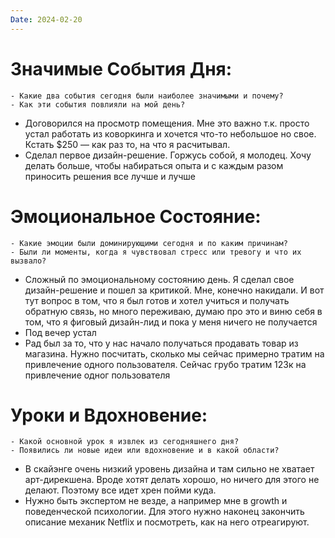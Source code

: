 ```yaml
---
Date: 2024-02-20
---
```



# **Значимые События Дня:**
```
- Какие два события сегодня были наиболее значимыми и почему?
- Как эти события повлияли на мой день?
```

- Договорился на просмотр помещения. Мне это важно т.к. просто устал работать из коворкинга и хочется что-то небольшое но свое. Кстать $250 — как раз то, на что я расчитывал. 
- Сделал первое дизайн-решение. Горжусь собой, я молодец. Хочу делать больше, чтобы набираться опыта и с каждым разом приносить решения все лучше и лучше
#  **Эмоциональное Состояние:**
```
- Какие эмоции были доминирующими сегодня и по каким причинам?
- Были ли моменты, когда я чувствовал стресс или тревогу и что их вызвало?
```
- Сложный по эмоциональному состоянию день. Я сделал свое дизайн-решение и пошел за критикой. Мне, конечно накидали. И вот тут вопрос в том, что я был готов и хотел учиться и получать обратную связь, но много переживаю, думаю про это и виню себя в том, что я фиговый дизайн-лид и пока у меня ничего не получается
- Под вечер устал
- Рад был за то, что у нас начало получаться продавать товар из магазина. Нужно посчитать, сколько мы сейчас примерно тратим на привлечение одного пользователя. Сейчас грубо тратим 123к на привлечение одног пользователя

# Уроки и Вдохновение:
```
- Какой основной урок я извлек из сегодняшнего дня?
- Появились ли новые идеи или вдохновение и в какой области?
```
- В скайэнге очень низкий уровень дизайна и там сильно не хватает арт-дирекшена. Вроде хотят делать хорошо, но ничего для этого не делают. Поэтому все идет хрен пойми куда. 
- Нужно быть экспертом не везде, а например мне в growth и поведенческой психологии. Для этого нужно наконец закончить описание механик Netflix и посмотреть, как на него отреагируют. 
